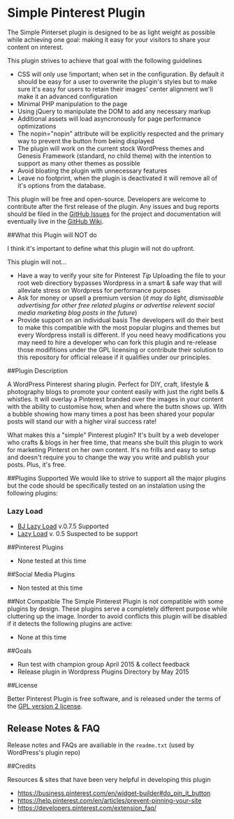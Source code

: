 # Simple Pinterest Plugin

The Simple Pinterset plugin is designed to be as light weight as possible while achieving one goal: making it easy for your visitors to share your content on interest.

This plugin strives to achieve that goal with the following guidelines

- CSS will only use !important; when set in the configuration. By default it should be easy for a user to overwrite the plugin's styles but to make sure it's easy for users to retain their images' center alignment we'll make it an advanced configuration
- Minimal PHP manipulation to the page
- Using jQuery to manipulate the DOM to add any necessary markup
- Additional assets will load asyncronously for page performance optimizations
- The nopin="nopin" attribute will be explicitly respected and the primary way to prevent the button from being displayed
- The plugin will work on the current stock WordPress themes and Genesis Framework (standard, no child theme) with the intention to support as many other themes as possible
-  Avoid bloating the plugin with unnecessary features
- Leave no footprint, when the plugin is deactivated it will remove all of it's options from the database.

This plugin will be free and open-source. Developers are welcome to contribute after the first release of the plugin. Any issues and bug reports should be filed in the [GitHub Issues](https://github.com/terriann/simple-pinterest-plugin/issues) for the project and documentation will eventually live in the [GitHub Wiki](https://github.com/terriann/simple-pinterest-plugin/wiki).

##What this Plugin will NOT do

I think it's important to define what this plugin will not do upfront.

This plugin will not...
- Have a way to verify your site for Pinterest
 *Tip* Uploading the file to your root web directiory bypasses Wordpress in a smart & safe way that will alleviate stress on Wordpress for performance purposes
- Ask for money or upsell a premium version (*it may do light, dismissable advertising for other free related plugins or advertise relevent social media marketing blog posts in the future*)
- Provide support on an individual basis
  The developers will do their best to make this compatible with the most popular plugins and themes but every Wordpress install is different. If you need heavy modifications you may need to hire a developer who can fork this plugin and re-release those modifitions under the GPL licensing or contribute their solution to this repository for official release if it qualifies under our principles.

##Plugin Description

A WordPress Pinterest sharing plugin. Perfect for DIY, craft, lifestyle &amp; photography blogs to promote your content easily with just the right bells &amp; whistles. It will overlay a Pinterest branded over the images in your content with the ability to customise how, when and where the buttn shows up.  With a bubble showing how many times a post has been shared your popular posts will stand our with a higher viral success rate!

What makes this a "simple" Pinterest plugin? It's built by a web developer who crafts & blogs in her free time, that means she built this plugin to work for marketing Pinterst on her own content. It's no frills and easy to setup and doesn't require you to change the way you write and publish your posts. Plus, it's free.

##Plugins Supported
We would like to strive to support all the major plugins but the code should be specifically tested on an instalation using the following plugins:

### Lazy Load
* [BJ Lazy Load](https://wordpress.org/plugins/bj-lazy-load/) v.0.7.5 Supported
* [Lazy Load](https://wordpress.org/plugins/lazy-load/) v. 0.5 Suspected to be support

##Pinterest Plugins
* None tested at this time

##Social Media Plugins
* Non tested at this time

##Not Compatible
The Simple Pinterest Plugin is not compatible with some plugins by design. These plugins serve a completely different purpose while cluttering up the image. Inorder to avoid conflicts this plugin will be disabled if it detects the following plugins are active:

* None at this time

##Goals

* Run test with champion group April 2015 & collect feedback
* Release plugin in Wordpress Plugins Directory by May 2015

##License

Better Pinterest Plugin is free software, and is released under the terms of the [GPL version 2 license](http://www.gnu.org/licenses/gpl-2.0.html).

## Release Notes & FAQ

Release notes and FAQs are availiable in the `readme.txt` (used by WordPress's plugin repo)

##Credits

Resources & sites that have been very helpful in developing this plugin
* https://business.pinterest.com/en/widget-builder#do_pin_it_button
* https://help.pinterest.com/en/articles/prevent-pinning-your-site
* https://developers.pinterest.com/extension_faq/
